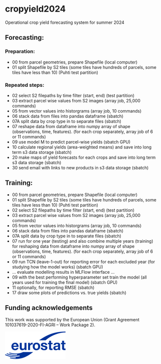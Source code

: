 # cropyield2024
Operational crop yield forecasting system for summer 2024


## Forecasting:

### Preparation:
- 00 from parcel geometries, prepare Shapefile (local computer)
- 01 split Shapefile by S2 tiles (some tiles have hundreds of parcels, some tiles have less than 10) (Puhti test partition)


### Repeated steps:
- 02 select S2 filepaths by time filter (start, end) (test partition)
- 03 extract parcel wise values from S2 images (array job, 25,000 commands)
- 05 from vector values into historgrams (array job, 10 commands)
- 06 stack data from files into pandas dataframe (sbatch)
- 07A split data by crop type in to separate files (sbatch)
- 07 reshape data from dataframe into numpy array of shape (observations, time, features). (for each crop separately, array job of 6 or 11 commands)
- 09 use model M to predict parcel-wise yields (sbatch GPU)
- 10 calculate regional yields (area-weighted means) and save into long term s3 data storage (sbatch)
- 20 make maps of yield forecasts for each crops and save into long term s3 data storage (sbatch)
- 30 send email with links to new products in s3 data storage (sbatch)

## Training:

- 00 from parcel geometries, prepare Shapefile (local computer)
- 01 split Shapefile by S2 tiles (some tiles have hundreds of parcels, some tiles have less than 10) (Puhti test partition)
- 02 select S2 filepaths by time filter (start, end) (test partition)
- 03 extract parcel wise values from S2 images (array job, 25,000 commands)
- 05 from vector values into historgrams (array job, 10 commands)
- 06 stack data from files into pandas dataframe (sbatch)
- 07A split data by crop type in to separate files (sbatch)
- 07 run for one year (testing) and also combine multiple years (training) for reshaping data from dataframe into numpy array of shape (observations, time, features). (for each crop separately, array job of 6 or 11 commands)
- 09 run TCN (leave-1-out) for reporting error for each excluded year (for studying how the model works) (sbatch GPU)
- ... evaluate modelling results in MLFlow interface ...
- 09 with the best performing hyperparameter set train the model (all years used for training the final model) (sbatch GPU)
- 11 optionally, for reporting RMSE (sbatch)
- 17 draw some plots of predictions vs. true yields (sbatch)



## Funding acknowledgements

This work was supported by the European Union (Grant Agreement 101037619-2020-FI-AGRI – Work Package 2).

![Funded by Eurostat](img/Eurostat_logo_RGB_200-small.png)



